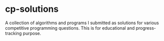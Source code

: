 # cp-solutions
A collection of algorithms and programs I submitted as solutions for various competitive programming questions. This is for educational and progress-tracking purpose.
